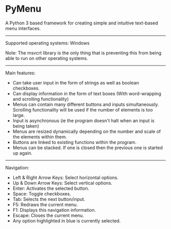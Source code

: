 # PyMenu
A Python 3 based framework for creating simple and intuitive text-based menu interfaces.

---

Supported operating systems: Windows

Note: The msvcrt library is the only thing that is preventing this from being able to run on other operating systems.

---

Main features: 
- Can take user input in the form of strings as well as boolean checkboxes. 
- Can display information in the form of text boxes (With word-wrapping and scrolling functionality)
- Menus can contain many different buttons and inputs simultaneously. Scrolling functionality will be used if the number of elements is too large.
- Input is asynchronous (ie the program doesn't halt when an input is being taken)
- Menus are resized dynamically depending on the number and scale of the elements within them.
- Buttons are linked to existing functions within the program.
- Menus can be stacked. If one is closed then the previous one is started up again.

---

Navigation:
- Left & Right Arrow Keys: Select horizontal options.
- Up & Down Arrow Keys: Select vertical options.
- Enter: Activates the selected button.
- Space: Toggle checkboxes.
- Tab: Selects the next button/input.
- F5: Redraws the current menu.
- F1: Displays this navigation information.
- Escape: Closes the current menu.
- Any option highlighted in blue is currently selected.
